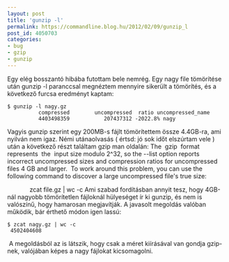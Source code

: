 ```yaml
---
layout: post
title: 'gunzip -l'
permalink: https://commandline.blog.hu/2012/02/09/gunzip_l
post_id: 4050703
categories: 
- bug
- gzip
- gunzip
---
```


Egy elég bosszantó hibába futottam bele nemrég. Egy nagy file tömörítése után gunzip -l paranccsal megnéztem mennyire sikerült a tömörítés, és a következő furcsa eredményt kaptam: 
```
$ gunzip -l nagy.gz 
          compressed        uncompressed  ratio uncompressed_name
          4403498359           207437312 -2022.8% nagy
``` 
Vagyis gunzip szerint egy 200MB-s fájlt tömörítettem össze 4.4GB-ra, ami nyilván nem igaz. Némi utánaolvasás ( értsd: jó sok időt elszúrtam vele ) után a következő részt találtam gzip man oldalán: 
The  gzip  format  represents  the  input size modulo 2^32, so the --list option reports incorrect uncompressed sizes and compression ratios for uncompressed files 4 GB and larger.  To work around this problem, you can use the following command to discover a large uncompressed file's true size:
 
              zcat file.gz | wc -c 
Ami szabad fordításban annyit tesz, hogy 4GB-nál nagyobb tömörítetlen fájloknál hülyeséget ír ki gunzip, és nem is valószínű, hogy hamarosan megjavítják. 
A javasolt megoldás valóban működik, bár érthető módon igen lassú: 
```
$ zcat nagy.gz | wc -c
 4502404608
```
  A megoldásból az is látszik, hogy csak a méret kiírásával van gondja gzip-nek, valójában képes a nagy fájlokat kicsomagolni.